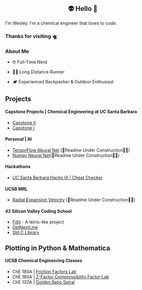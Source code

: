 ## <div align="center"> 👽 Hello 🖖
I'm Wesley. I'm a chemical engineer that loves to code. 




### Thanks for visiting 🛸  

### About Me  
  
- 🤓 Full-Time Nerd  
  
- 🏃‍♂️ Long Distance Runner  
  
- 🏕️ Experienced Backpacker & Outdoor Enthusiast  
  
## Projects

#### Capstone Projects | Chemical Engineering at UC Santa Barbara 
 - [Capstone II](https://github.com/wesleyZero/capstone_II/tree/main)
 - [Capstone I](https://github.com/wesleyZero/ChE_Capstone/blob/newBranch/README.md)

#### Personal | AI
- [TensorFlow Neural Net](https://github.com/wesleyZero/tensorflow_neural_net) (🚧Readme Under Construction👷‍♂️)
- [Numpy Neural Net](https://github.com/wesleyZero/numpy_neural_net)(🚧Readme Under Construction👷‍♂️)

#### Hackathons
- [UC Santa Barbara Hacks IX | Cheat Checker](https://github.com/wesleyZero/ucsb_hacks_ix)

#### UCSB MRL
- [Radial Expansion Velocity](https://github.com/wesleyZero/Radial_Expansion_Velocity_UCSB-MRL) (🚧Readme Under Construction👷‍♂️)

#### 42 Silicon Valley Coding School
- [Fillit](https://github.com/wesleyZero/fillit_42SiliconValley) - A tetris-like project
- [GetNextLine](https://github.com/wesleyZero/Get_Next_Line_42SiliconValley)
- [Std C Library](https://github.com/wesleyZero/Std_C_Library_42SiliconValley)

## Plotting in Python & Mathematica 
#### UCSB Chemical Engineering Classes
- ChE 180A | [Friction Factors Lab](https://github.com/wesleyZero/FrictionFactors_UCSB-ChE)
- ChE 180A | [Z-Factor Compressibility Factor Lab](https://github.com/wesleyZero/Z_Factors_UCSB-ChE)
- ChE 132A | [Golden Ratio Spiral](https://github.com/wesleyZero/GoldenRatio_Mathematica_UCSB-ChE)



